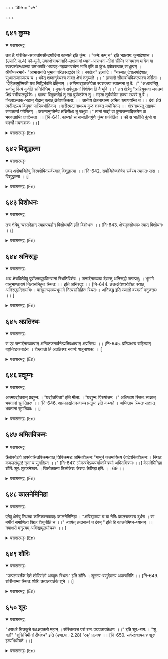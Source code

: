+++
title = "०५"

+++

## ६४१  कुम्भः
<details open><summary>पराशरभट्टः</summary>

तत्र तैः परिचित-सजातीयसौन्दर्यादिना काम्यते इति कुंभः । "कमेः कम् च" इति भप्रत्ययः कुमादेशश्च । (उणादि पा.4) कौ-भूमौ, उक्तक्षेत्रायतनादि-लक्षणायां ध्यान-आराधना-दीनां सीम्नि जन्ममरण मात्रेण वा स्वल्पलंबन्धवत्त्यां यमभटादि-भयापह-महाप्रभावत्वेन भाति इति वा कुंभः पृषोदरत्वात् साधुत्वम् । श्रीपौष्करभागे- "आभासयति भूभागं परितस्तद्वदेव हि । स्वक्षेत्रः" इत्यादि । "यस्मात् देवालयोद्देशात् सुध्मातजलजस्य च । भवेत् शब्दानुवेधश्च तावत् क्षेत्रं तदुच्यते ।। " इत्यादौ सीमावधिविकल्पाश्च दर्शिताः । "ऐहिकामुश्मिकी यत्र सिद्धिर्भवति देहिनाम् । अणिमाद्यष्टकोपेता स्वशक्त्या स्वात्मना तु वैः ।" "अध्वावनिषु सर्वासु नित्यं कुर्वति सनिनिधिम् । मुक्तये सर्वभूतानां विशेषेण ति वै भुवि ।।" तत्र क्षेत्रेषु "त्राहियुक्त्वा जगन्नथं क्षिप्रं स्त्रीबालपूर्वकैः । ज्ञात्वा विमुक्तदेहं तु सह पुर्यष्टकेन तु । महता तूर्यघोषेण कृत्वा रथवरे तु वै । जित्वाऽन्तक-भटान् रौद्रान् बलात् क्षेत्रेशर्किकराः ।। आनीय क्षेत्रनाथस्य अभितः ख्यापयन्ति च ।। देव! क्षेत्रे त्वदीय्ऽस्य विमुक्तं पाञिचभौतिकम् । शरीरमद्यानाथस्य कुरु शश्वत् यथोचितम् ।। क्षेत्रनाथस्तु तद्वाक्यं समाकर्ण्य गणेरितम् । करुणानुगतेनैव तन्निरीक्ष्य तु चक्षुषा ।" तानां सद्यो वा पुण्यजन्मादिक्रमेण वा भगवत्प्राप्तिः प्रपञ्चिता ।। [नि-641. काम्यते स सजातीयर्गुणैः कुंभः प्रकीर्तितः । कौ स भातीति कुंभो वा षडर्णो भयनाशकः ।।]
</details>

<details><summary>पराशरभट्टः (En)</summary>

He who is an object of desire. He is desired by all (Kumbhah) because of His beauty which is similar to the beauty with which they are familiar in this world. "The substitute 'kum' comes in the place of the root 'kamu' (to desire) and the affix 'bha' is also added. Kamu+kum (kamu=kum+bha=kumbha). Or भगवान् is called Kumbha because He shines (भा ) in this world (kum). By His immense power He drives away all fear from the servants of Yama and the like; The Lord shines in this worldKumbha, the world which is marked by he presence of only shrines and temples, where the utmost that can be done by a person is only meditation and worship and the contact for a human being with which is limited by birth and death. The word 'kumbha' is treated as correct and comes under the 'प्रिषोदरादि ' rule. The boundary, the extent and the like of the holy shrines have been described in the पौष्कर -भाग as follows : "A holy shrine sanctifies that part of the earth around it even as it does its own place. Such is the greatness of the shrine." "The sanctity of a holy shrine extends up to that part of the land where the echo of the sound of the conch blown from the temple of a god is heard". "The embodied souls who wish to attain the fruits in this world and the other, and who strive to attain them, 'the fruits in the form of the eight Siddhis like अणिम , attain them if they live in the sacred shrines." "The Lord is present in all places in the highways and by ways so that all beings who live on this earth may attain salvation (if by chance they happen to tread on those paths)." "When a man, living in a holy shrine, gives up his life praying to God in the last moments 'O Lord जनार्दन ; Save me' and lies surrounded by his wife and children, the attendants of the Lord of that holy shrine at once come there and first drive away by force the frightening servants of the Lord of death (Yama). Then with the blowing of conchs and beating of drums, they mount the body on a splendid chariot and take it to the presence of the Lord and submit. 'O Lord! In this holy shrine of Thine this person has given up his mortal body composed of the five elements. Now he is a destitute. Please do according to his desert. Then the Lord on hearing the words of his attendants, turns His eyes full of mercy on that person to bless him." As stated above, in the case of those who have given up their bodies in a holy shrine, the Lord of the shrine, Himself purifies them or through His servants. According to their Karma they attain god even in that birth itself or after a series of virtuous births. This is the teaching of the Scriptures.
</details>

## ६४२  विशुद्धात्मा
<details open><summary>पराशरभट्टः</summary>

एवम् अशेषाश्रितेषु निरवशेषितसर्वस्वात् विशुद्धात्मा ।। [नि-642. सर्वाश्रितेष्वशेषेण सर्वस्य त्यागतः सदा । विशुद्धात्मा ।।]
</details>

<details><summary>पराशरभट्टः (En)</summary>

He of a pure natur. In this way भगवान् sacrifices all that He has on the devotees who have resorted to Him. He is called विशुद्धात्मा .
</details>

## ६४३  विशोधनः
<details open><summary>पराशरभट्टः</summary>

तत्र क्षेत्रेषु न्यस्तदेहान् स्वप्राप्त्यर्हान् विशोधयति इति विशोधनः ।। [नि-643. क्षेत्रमृतशोधकः स्वात् विशोधनः ।।]
</details>

<details><summary>पराशरभट्टः (En)</summary>

The Purifier. He purifes those who give up their body in a holy shrine and who are fit to attain Him.
</details>

## ६४४  अनिरुद्धः
<details open><summary>पराशरभट्टः</summary>

अथ क्षेत्रविशेषेषु पूर्वोक्तव्यूहविभवानां स्थितिविशेषः । जनार्दनाख्यया देवस्तु अनिरुद्धो जगत्प्रभुः । भूभागे वासुभाण्डाख्ये नित्यसंनिहुतः स्थितः ।। इति अनिरुद्धः ।। [नि-644. तत्तत्क्षेत्रेश्वरोक्तिः स्यात् अनिरुद्धादिनामभिः । वासुमाण्डाख्यभूभागे नित्यसन्निहितः स्थितः । अनिरुद्ध इति ख्यातो वस्वर्णो मनुरुत्तमः ।। ]
</details>

<details><summary>पराशरभट्टः (En)</summary>

Anuruddha. "Aniruddha, the Lord of the world, is ever present with the name of जनार्दन in that part of the Earth called Vasubhanda."
</details>

## ६४५  अप्रतिरथः
<details open><summary>पराशरभट्टः</summary>

स एव जनार्दनाख्यत्वात् अनिष्टजनार्दनेऽप्रतिपक्षत्वात् अप्रतिरथः ।। [नि-645. प्रतिपक्ष्स्य राहित्यात् बह्वनिष्टजनार्दनः । विख्यातो हि अप्रतिरथः नवार्णः शत्रुनाशकः ।।]
</details>

<details><summary>पराशरभट्टः (En)</summary>

The matchless. His name is जनार्दन , which means the Tormentor of the people. In accordance with that name. When He begins to torment those who are wicked by nature, no one can prevent Him. So He is अप्रतिरथः .
</details>

## ६४६  प्रद्युम्नः
<details open><summary>पराशरभट्टः</summary>

आत्मप्रद्योतवान् प्रद्युम्नः । "प्रद्योतयिता" इति मौलाः । "प्रद्युम्नः पिरुषोत्तमः ।" अधिष्ठाय स्थितः साक्षात् भक्तानां सुगतिप्रदः ।। [नि-646. आत्मप्रद्योतनत्वाच्च प्रद्युम्न इति कथ्यते । अधिष्ठाय स्थितः साक्षात् भक्तानां सुगतिप्रदः ।।]
</details>

<details><summary>पराशरभट्टः (En)</summary>

The Illuminator He is Pradyumna since He makes the individual souls effulgent. "The Illuminator" -- say the Maulas. "Pradyumna is Purushothtama, the Supreme पुरुष ." "Presiding over all things, He Himself resides here and bestows the supreme goal to His devotees."
</details>

## ६४७  अमितविक्रमः
<details open><summary>पराशरभट्टः</summary>

त्रैलोक्येऽपि अपर्यवसितविक्रमत्वात् त्रिविक्रमडः अमितविक्रमः "यामुनं जलमाश्रित्य देवदेवस्त्रिविक्रमः । स्थितः कमलसंभूत! नृणां च सुगतिप्रदः ।।" [नि-647. लोकत्रयेऽप्यपर्याप्तविक्रमो अमितविक्रमः ।।] केलनेमिनिहा शौरिः शूरः शूरजनेश्वरः । त्रिलोकात्मा त्रिलोकेशः केशवः केशिहा हरिः ।। 69 ।।
</details>

<details><summary>पराशरभट्टः (En)</summary>

He of immesurable steps. In His Incarnation as Thrivikrams, all the three worlds were no match for His three steps. So He is Thrivikrama. "O Brahma, the Lotus-born! The God of gods, Thrivikrama, has stationed Himself in the waters of the यमुना , and bestows the supreme goal to all men."
</details>

## ६४८  कालनेमिनिहा
<details open><summary>पराशरभट्टः</summary>

एतेषु क्षेत्रेषु स्थित्वा कलिकल्मषापहः कालनेमिनिहा । "अविद्याख्या च या नेमिः कालचक्रस्य दुर्धरा । सा मयीयं समाश्रित्य विग्रहं विधुनौति च ।।" ध्यायेत् तत्प्रसध्नं च देवम् " इति हि कालनेमिघ्न-ध्यानम् ।। नवाक्षरो मनुरयम् अविद्यामूलमोचकः ।। ]
</details>

<details><summary>पराशरभट्टः (En)</summary>

The destroyer of the wheel of ignorance of Time The destroyer of the wheel of ignorance of Time. Paramँthma lives in these places and removes the blemiढes of Kali-yuga. So He is कालनेमिनिहा . "Avidya (ignorance), by name, is an irresistible felly of the wheel of Time; when it comes to me, it loses its form." "One should meditate on the Lord as the Destroyer of the spread of ignorance." This is how the meditation on the Lord कालनेमिनिहा has been laid down.
</details>

## ६४९  शौरिः
<details open><summary>पराशरभट्टः</summary>

"उत्पलावर्तके देशे शौरिसंज्ञो अच्युतः स्थितः" इति शौरिः । शूरस्य-वसुदेवस्य अपत्यमिति ।। [नि-649. शोरीनाम्ना स्थितः शौरिः उत्पलावर्तके शुभे ।।]
</details>

<details><summary>पराशरभट्टः (En)</summary>

The son of soora. ie Vasudeva "With the name of Sauri the Lord lives in the country उत्पलावर्तक , by name." Therefore His name is Sauri. He is called Sauri, because He is the son of Su:ra (which is another name for वासुदेव ).
</details>

## ६५०  शूरः
<details open><summary>पराशरभट्टः</summary>

"धराधरे चित्रकूचे रक्षःक्षयकरो महान् । संस्थितश्च परो रामः पद्मपत्रायतेक्षणः ।।" इति शूरः-रामः । "शु गतौ" "शुसिचिमीनां दीर्घश्च" इति (उणा.पा.-2.28) 'रक्' प्रत्ययः ।। [नि-650. सर्वरक्षःक्षयकरः शूरः इत्यभिधीयते ।।]
</details>

<details><summary>पराशरभट्टः (En)</summary>

The valiant. शूरः is राम as stated in the following text: "The great राम , Who has broad lotus-like eyes and Who brought about the destruction of the राक्षसा-s, lives on the चित्रकूट Mountain." The word 'Su:ra' is derived form the root 'su' (to go). "The affix 'kran' comes after the roots 'su', 'si', 'chi' and 'mi." and the root of the vowel is lengthened." (Su+ra=su:ra).
</details>
